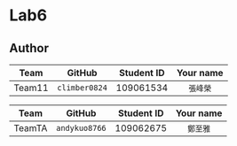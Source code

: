# Lab6


## Author
Team | GitHub | Student ID | Your name
  :---: | :---: | :---: | :---: 
Team11 | `climber0824` | 109061534 | `張峰榮`

Team | GitHub | Student ID | Your name
  :---: | :---: | :---: | :---: 
TeamTA | `andykuo8766` | 109062675 | `鄭至雅`
